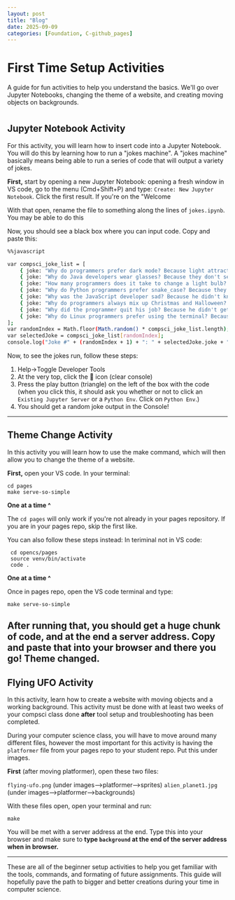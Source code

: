 ```yaml
---
layout: post
title: "Blog"
date: 2025-09-09
categories: [Foundation, C-github_pages]
---
```

# First Time Setup Activities
A guide for fun activities to help you understand the basics. We'll go over Jupyter Notebooks, changing the theme of a website, and creating moving objects on backgrounds.
#
## Jupyter Notebook Activity
For this activity, you will learn how to insert code into a Jupyter Notebook. You will do this by learning how to run a "jokes machine". A "jokes machine" basically means being able to run a series of code that will output a variety of jokes.


**First,** start by opening a new Jupyter Notebook:
opening a fresh window in VS code, go to the menu (Cmd+Shift+P) and type: `Create: New Jupyter Notebook`. Click the first result. If you're on the "Welcome

With that open, rename the file to something along the lines of `jokes.ipynb`. You may be able to do this 

Now, you should see a black box where you can input code. Copy and paste this:

```bash
%%javascript

var compsci_joke_list = [
    { joke: "Why do programmers prefer dark mode? Because light attracts bugs.", complexity: "1" },
    { joke: "Why do Java developers wear glasses? Because they don't see sharp.", complexity: "2" },
    { joke: "How many programmers does it take to change a light bulb? None, that's a hardware problem.", complexity: "1" },
    { joke: "Why do Python programmers prefer snake_case? Because they can't C.", complexity: "2" },
    { joke: "Why was the JavaScript developer sad? Because he didn't know how to 'null' his feelings.", complexity: "3" },
    { joke: "Why do programmers always mix up Christmas and Halloween? Because Oct 31 == Dec 25.", complexity: "3" },
    { joke: "Why did the programmer quit his job? Because he didn't get arrays.", complexity: "O(n)" },
    { joke: "Why do Linux programmers prefer using the terminal? Because they don't like Windows.", complexity: "1" },
];
var randomIndex = Math.floor(Math.random() * compsci_joke_list.length);
var selectedJoke = compsci_joke_list[randomIndex];
console.log("Joke #" + (randomIndex + 1) + ": " + selectedJoke.joke + " (Complexity: " + selectedJoke.complexity + ")");
```
Now, to see the jokes run, follow these steps:
1. Help->Toggle Developer Tools
2. At the very top, click the 🚫 icon (clear console)
3. Press the play button (triangle) on the left of the box with the code (when you click this, it should ask you whether or not to click an `Existing Jupyter Server` or a `Python Env`. Click on `Python Env`.)
4. You should get a random joke output in the Console!
---


## Theme Change Activity
In this activity you will learn how to use the make command, which will then allow you to change the theme of a website.

**First,** open your VS code. In your terminal:
``` 
cd pages
make serve-so-simple
```
**One at a time ^**

The `cd pages` will only work if you're not already in your pages repository. If you are in your pages repo, skip the first like. 

You can also follow these steps instead:
In teriminal not in VS code:
``` 
 cd opencs/pages
 source venv/bin/activate
 code .
 ```
 **One at a time ^**
 
 Once in pages repo, open the VS code terminal and type:
 ```
 make serve-so-simple
 ```
 After running that, you should get a huge chunk of code, and at the end a server address. Copy and paste that into your browser and there you go! Theme changed.
--
## Flying UFO Activity
In this activity, learn how to create a website with moving objects and a working background. This activity must be done with at least two weeks of your compsci class done **after** tool setup and troubleshooting has been completed.

During your computer science class, you will have to move around many different files, however the most important for this activity is having the `platformer` file from your pages repo to your student repo. Put this under images.

**First** (after moving platformer), open these two files:

`flying-ufo.png` (under images-->platformer-->sprites)
`alien_planet1.jpg` (under images-->platformer-->backgrounds)

With these files open, open your terminal and run:
```
make
```
You will be met with a server address at the end. Type this into your browser and make sure to **type `background` at the end of the server address when in browser.**

---

These are all of the beginner setup activities to help you get familiar with the tools, commands, and formating of future assignments. This guide will hopefully pave the path to bigger and better creations during your time in computer science.